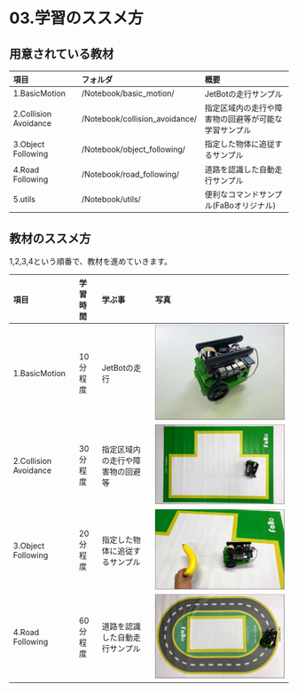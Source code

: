 # 03.学習のススメ方

## 用意されている教材

|項目|フォルダ|概要|
|:--|:--|:--|
|1.BasicMotion|/Notebook/basic_motion/|JetBotの走行サンプル|
|2.Collision Avoidance|/Notebook/collision_avoidance/|指定区域内の走行や障害物の回避等が可能な学習サンプル|
|3.Object Following|/Notebook/object_following/|指定した物体に追従するサンプル|
|4.Road Following|/Notebook/road_following/|道路を認識した自動走行サンプル|
|5.utils|/Notebook/utils/|便利なコマンドサンプル(FaBoオリジナル)|

## 教材のススメ方

1,2,3,4という順番で、教材を進めていきます。

|項目|学習時間|学ぶ事|写真|
|:--|:--|:--|:--|
|1.BasicMotion|10分程度|JetBotの走行|![](./img/study001.jpg)|
|2.Collision Avoidance|30分程度|指定区域内の走行や障害物の回避等|![](./img/study002.jpg)|
|3.Object Following|20分程度|指定した物体に追従するサンプル|![](./img/study003.jpg)|
|4.Road Following|60分程度|道路を認識した自動走行サンプル|![](./img/study004.jpg)|
